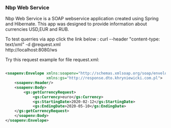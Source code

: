 ### Nbp Web Service
Nbp Web Service is a SOAP webservice application created using Spring and Hibernate. This app was designed to provide information about currencies USD,EUR and RUB.

To test querries via app click the link below :
curl --header "content-type: text/xml" -d @request.xml
\
http://localhost:8080/ws


Try this request example for file request.xml:
```xml

<soapenv:Envelope xmlns:soapenv="http://schemas.xmlsoap.org/soap/envelope/"
                  xmlns:gs="http://response.dto.khryniewicki.com.pl">
    <soapenv:Header/>
    <soapenv:Body>
        <gs:getCurrencyRequest>
            <gs:Currency>euro</gs:Currency>
            <gs:StartingDate>2020-02-12</gs:StartingDate>
            <gs:EndingDate>2020-05-10</gs:EndingDate>
    </gs:getCurrencyRequest>
    </soapenv:Body>
</soapenv:Envelope>
```
